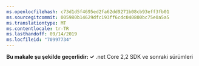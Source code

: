 ```yaml
---
ms.openlocfilehash: c73d1d5f4695ed2fa62dd9271b08cb93eff3fb01
ms.sourcegitcommit: 005980b14629dfc193ff6cdc040800bc75e0a5a5
ms.translationtype: MT
ms.contentlocale: tr-TR
ms.lasthandoff: 09/14/2019
ms.locfileid: "70997734"
---
```

**Bu makale şu şekilde geçerlidir: ✓** .net Core 2,2 SDK ve sonraki sürümleri
